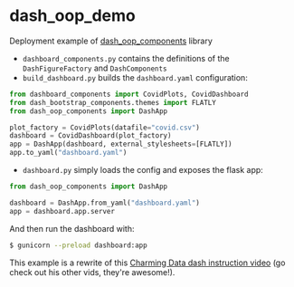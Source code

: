 # dash_oop_demo

Deployment example of [dash_oop_components](http://github.com/oegedijk/dash_oop_components) library

- `dashboard_components.py` contains the definitions of the `DashFigureFactory` and `DashComponents`
- `build_dashboard.py` builds the `dashboard.yaml` configuration:

```python
from dashboard_components import CovidPlots, CovidDashboard
from dash_bootstrap_components.themes import FLATLY
from dash_oop_components import DashApp

plot_factory = CovidPlots(datafile="covid.csv")
dashboard = CovidDashboard(plot_factory)
app = DashApp(dashboard, external_stylesheets=[FLATLY])
app.to_yaml("dashboard.yaml")
```

- `dashboard.py` simply loads the config and exposes the flask app:

```python
from dash_oop_components import DashApp

dashboard = DashApp.from_yaml("dashboard.yaml")
app = dashboard.app.server
```

And then run the dashboard with:

```bash
$ gunicorn --preload dashboard:app
```


This example is a rewrite of this [Charming Data dash instruction video](https://www.youtube.com/watch?v=dgV3GGFMcTc) (go check out his other vids, they're awesome!).


